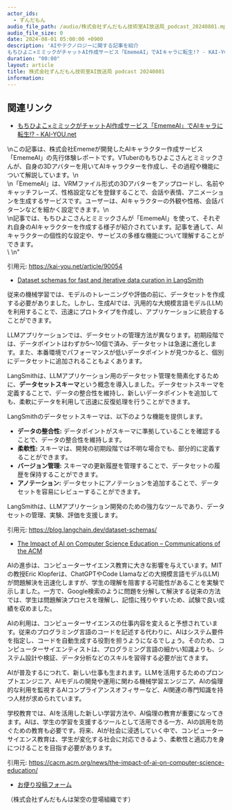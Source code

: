 ```yaml
---
actor_ids:
  - ずんだもん
audio_file_path: /audio/株式会社ずんだもん技術室AI放送局_podcast_20240801.mp3
audio_file_size: 0
date: 2024-08-01 05:00:00 +0900
description: 'AIやテクノロジーに関する記事を紹介  
もちひよこ×ミミックがチャットAI作成サービス「EmemeAI」でAIキャラに転生!? - KAI-YOU.net、Dataset schemas for fast and iterative data curation in LangSmith、The Impact of AI on Computer Science Education – Communications of the ACM'
duration: "00:00"
layout: article
title: 株式会社ずんだもん技術室AI放送局 podcast 20240801
information: 
---
```


## 関連リンク


- [もちひよこ×ミミックがチャットAI作成サービス「EmemeAI」でAIキャラに転生!? - KAI-YOU.net](https://kai-you.net/article/90054)  

\nこの記事は、株式会社Ememeが開発したAIキャラクター作成サービス「EmemeAI」の先行体験レポートです。VTuberのもちひよこさんとミミックさんが、自身の3Dアバターを用いてAIキャラクターを作成し、その過程や機能について解説しています。\n\
  \n「EmemeAI」は、VRMファイル形式の3Dアバターをアップロードし、名前やキャッチフレーズ、性格設定などを登録することで、会話や表情、アニメーションを生成するサービスです。ユーザーは、AIキャラクターの外観や性格、会話パターンなどを細かく設定できます。\n\
  \n記事では、もちひよこさんとミミックさんが「EmemeAI」を使って、それぞれ自身のAIキャラクターを作成する様子が紹介されています。記事を通して、AIキャラクターの個性的な設定や、サービスの多様な機能について理解することができます。\
  \ \n"


引用元: https://kai-you.net/article/90054


- [Dataset schemas for fast and iterative data curation in LangSmith](https://blog.langchain.dev/dataset-schemas/)  


従来の機械学習では、モデルのトレーニングや評価の前に、データセットを作成する必要がありました。しかし、生成AIでは、汎用的な大規模言語モデル(LLM)を利用することで、迅速にプロトタイプを作成し、アプリケーションに統合することができます。

LLMアプリケーションでは、データセットの管理方法が異なります。初期段階では、データポイントはわずか5〜10個で済み、データセットは急速に進化します。また、本番環境でパフォーマンスが低いデータポイントが見つかると、個別にデータセットに追加されることもよくあります。

LangSmithは、LLMアプリケーション用のデータセット管理を簡素化するために、**データセットスキーマ**という概念を導入しました。データセットスキーマを定義することで、データの整合性を維持し、新しいデータポイントを追加しても、柔軟にデータを利用して迅速に反復処理を行うことができます。

LangSmithのデータセットスキーマは、以下のような機能を提供します。

* **データの整合性:** データポイントがスキーマに準拠していることを確認することで、データの整合性を維持します。
* **柔軟性:** スキーマは、開発の初期段階では不明な場合でも、部分的に定義することができます。
* **バージョン管理:** スキーマの更新履歴を管理することで、データセットの履歴を保持することができます。
* **アノテーション:** データセットにアノテーションを追加することで、データセットを容易にレビューすることができます。

LangSmithは、LLMアプリケーション開発のための強力なツールであり、データセットの管理、実験、評価を支援します。


引用元: https://blog.langchain.dev/dataset-schemas/


- [The Impact of AI on Computer Science Education – Communications of the ACM](https://cacm.acm.org/news/the-impact-of-ai-on-computer-science-education/)  


AIの進歩は、コンピューターサイエンス教育に大きな影響を与えています。MITの教授Eric Klopferは、ChatGPTやCode Llamaなどの大規模言語モデル(LLM)が問題解決を迅速化しますが、学生の理解を阻害する可能性があることを実験で示しました。一方で、Google検索のように問題を分解して解決する従来の方法では、学生は問題解決プロセスを理解し、記憶に残りやすいため、試験で良い成績を収めました。

AIの利用は、コンピューターサイエンスの仕事内容を変えると予想されています。従来のプログラミング言語のコードを記述する代わりに、AIはシステム要件を指定し、コードを自動生成する役割を担うようになるでしょう。そのため、コンピューターサイエンティストは、プログラミング言語の細かい知識よりも、システム設計や検証、データ分析などのスキルを習得する必要が出てきます。

AIが普及するにつれて、新しい仕事も生まれます。LLMを活用するためのプロンプトエンジニア、AIモデルの開発や運用に関わる機械学習エンジニア、AIの倫理的な利用を監視するAIコンプライアンスオフィサーなど、AI関連の専門知識を持つ人材が求められています。

学校教育では、AIを活用した新しい学習方法や、AI倫理の教育が重要になってきます。AIは、学生の学習を支援するツールとして活用できる一方、AIの誤用を防ぐための教育も必要です。将来、AIが社会に浸透していく中で、コンピューターサイエンス教育は、学生が変化する社会に対応できるよう、柔軟性と適応力を身につけることを目指す必要があります。


引用元: https://cacm.acm.org/news/the-impact-of-ai-on-computer-science-education/



- [お便り投稿フォーム](https://forms.gle/ffg4JTfqdiqK62qf9)

（株式会社ずんだもんは架空の登場組織です）
